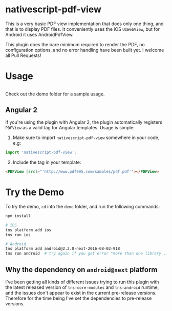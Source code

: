 # nativescript-pdf-view

This is a very basic PDF view implementation that does only one thing, and
that is to display PDF files. It conveniently uses the iOS `UIWebView`, but
for Android it uses AndroidPdfView.

This plugin does the bare minimum required to render the PDF, no configuration
options, and no error handling have been built yet. I welcome all Pull Requests!

# Usage

##

Check out the demo folder for a sample usage.

## Angular 2

If you're using the plugin with Angular 2, the plugin automatically registers
`PDFView` as a valid tag for Angular templates. Usage is simple:

1. Make sure to import `nativescript-pdf-view` somewhere in your code, e.g:

  ```ts
  import 'nativescript-pdf-view';
  ```

2. Include the tag in your template:

  ```html
  <PDFView [src]="'http://www.pdf995.com/samples/pdf.pdf'"></PDFView>
  ```

# Try the Demo

To try the demo, `cd` into the `demo` folder, and run the following commands:

```sh
npm install

# iOS
tns platform add ios
tns run ios

# Android
tns platform add android@2.2.0-next-2016-08-02-918
tns run android  # try again if you get error "more than one library ..."
```

## Why the dependency on `android@next` platform

I've been getting all kinds of different issues trying to run this plugin with
the latest released version of `tns-core-modules` and `tns-android` runtime, and
the issues don't appear to exist in the current pre-release versions. Therefore
for the time being I've set the dependencies to pre-release versions.